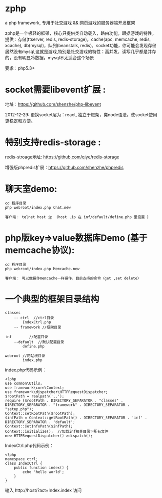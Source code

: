 zphp
====

a php framework,  专用于社交游戏 && 网页游戏的服务器端开发框架

zphp是一个极轻的框架，核心只提供类自动载入，路由功能，跟据游戏的特性，提供：存储(ttserver, redis, redis-storage)，cache(apc, memcache, redis, xcache), db(mysql)，队列(beanstalk, redis)，socket功能，你可能会发现存储居然没有mysql,这就是游戏,特别是社交游戏的特性：高并发，读写几乎都是并存的，没有明显冷数据，mysql不太适合这个场景

要求：php5.3+

socket需要libevent扩展 :
========================

地址：https://github.com/shenzhe/php-libevent

2012-12-29: 更换socket层为：react, 独立于框架，类node语法，使socket使用更稳定和方便。

    
特别支持redis-storage :
=====================

redis-stroage地址: https://github.com/qiye/redis-storage

增强版phpredis扩展：https://github.com/shenzhe/phpredis

     
聊天室demo:
=============
    
    cd 程序目录
    php webroot/index.php Chat.new
    
    客户端： telnet host ip （host ,ip 在 inf/default/define.php 里设置 ）
    
php版key=>value数据库Demo (基于memcache协议):
=====================
    
    cd 程序目录
    php webroot/index.php Memcache.new
    
    客户端： 可以像操作memcache一样操作，目前支持的命令（get ,set delete）



一个典型的框架目录结构
==================

    classes
        -- ctrl  //ctrl目录
            IndexCtrl.php
        -- framework //框架目录
    
    inf        //配置目录
        --default  //默认配置目录
            define.php
          
    webroot //网站根目录
            index.php
         

index.php代码示例：

    <?php
    use common\Utils;
    use framework\core\Context;
    use framework\dispatcher\HTTPRequestDispatcher;
    $rootPath = realpath('..');
    require ($rootPath . DIRECTORY_SEPARATOR . "classes" . DIRECTORY_SEPARATOR . "framework" . DIRECTORY_SEPARATOR . "setup.php");
    Context::setRootPath($rootPath);
    $infPath = Context::getRootPath() . DIRECTORY_SEPARATOR . 'inf' . DIRECTORY_SEPARATOR . 'default';
    Context::setInfoPath($infPath);
    Context::initialize();  //加载inf相关目录下所有文件
    new HTTPRequestDispatcher()->dispatch();

IndexCtrl.php代码示例：

    <?php
    namespace ctrl;
    class IndexCtrl {
        public function index() {
            echo 'hello world';
        }
    }

输入 http://host/?act=Index.index 访问 
